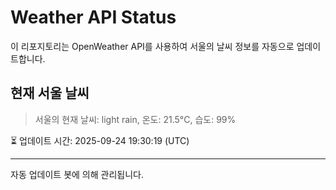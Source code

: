 
# Weather API Status

이 리포지토리는 OpenWeather API를 사용하여 서울의 날씨 정보를 자동으로 업데이트합니다.

## 현재 서울 날씨
> 서울의 현재 날씨: light rain, 온도: 21.5°C, 습도: 99%

⏳ 업데이트 시간: 2025-09-24 19:30:19 (UTC)

---
자동 업데이트 봇에 의해 관리됩니다.
